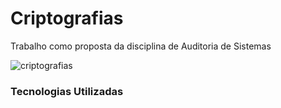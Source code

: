 # Criptografias
Trabalho como proposta da disciplina de Auditoria de Sistemas

![criptografias](https://github.com/JhonatanNobreBarboza/Criptografias/blob/master/imgLayout.PNG)

### Tecnologias Utilizadas
